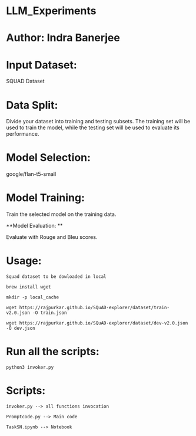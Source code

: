 # LLM_Experiments
# Author: Indra Banerjee


# Input Dataset:

SQUAD Dataset 

# Data Split:

Divide your dataset into training and testing subsets. The training set will be used to train the model, while the testing set will be used to evaluate its performance.

# Model Selection:

google/flan-t5-small

# Model Training: 

Train the selected model on the training data. 

**Model Evaluation: **

Evaluate with Rouge and Bleu scores.

# Usage:

    Squad dataset to be dowloaded in local
    
    brew install wget
    
    mkdir -p local_cache
    
    wget https://rajpurkar.github.io/SQuAD-explorer/dataset/train-v2.0.json -O train.json
    
    wget https://rajpurkar.github.io/SQuAD-explorer/dataset/dev-v2.0.json -O dev.json

# Run all the scripts:

    python3 invoker.py

# Scripts: 

    invoker.py --> all functions invocation
    
    Promptcode.py --> Main code
    
    TaskSN.ipynb --> Notebook
